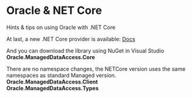 # Oracle & NET Core 
Hints & tips on using Oracle with .NET Core

At last, a new .NET Core provider is available:
[Docs](https://docs.oracle.com/en/database/oracle/oracle-data-access-components/18.3/odpnt/release_changes.html#GUID-7EDAEAB4-55C9-4D59-AAC8-D37EECB11395)

And you can download the library using NuGet in Visual Studio  
**Oracle.ManagedDataAccess.Core**

There are no namespace changes, the NETCore version uses the same namespaces as standard Managed version.  
**Oracle.ManagedDataAccess.Client**  
**Oracle.ManagedDataAccess.Types**  
